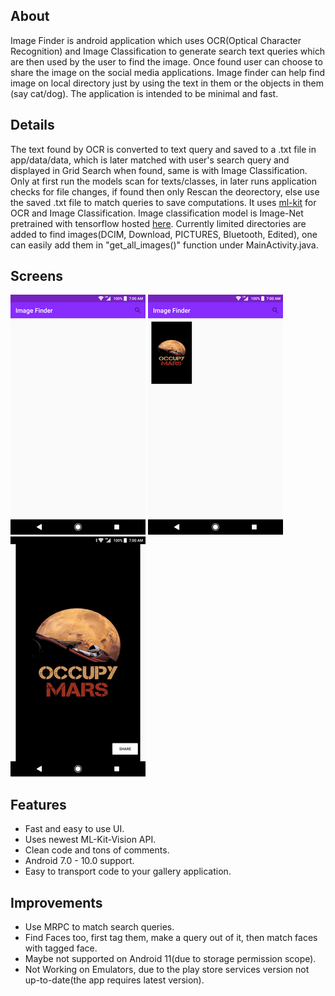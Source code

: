 ## About
Image Finder is android application which uses OCR(Optical Character Recognition) and Image Classification to generate search text queries which are then used by the user to find the image. Once found user can choose to share the image on the social media applications. Image finder can help find image on local directory just by using the text in them or the objects in them (say cat/dog). The application is intended to be minimal and fast.

## Details
The text found by OCR is converted to text query and saved to a .txt file in app/data/data, which is later matched with user's search query and displayed in Grid Search when found, same is with Image Classification. Only at first run the models scan for texts/classes, in later runs application checks for file changes, if found then only Rescan the deorectory, else use the saved .txt file to match queries to save computations. It uses [ml-kit](https://github.com/googlesamples/mlkit/tree/master/android/vision-quickstart) for OCR and Image Classification. Image classification model is Image-Net pretrained with tensorflow hosted [here](https://www.tensorflow.org/lite/guide/hosted_models). Currently limited directories are added to find images(DCIM, Download, PICTURES, Bluetooth, Edited), one can easily add them in "get_all_images()" function under MainActivity.java.

## Screens
![1](/Screens/s1.png) 
![2](/Screens/s2.png) 
![3](/Screens/s3.png) 

## Features
* Fast and easy to use UI.
* Uses newest ML-Kit-Vision API.
* Clean code and tons of comments.
* Android 7.0 - 10.0 support.
* Easy to transport code to your gallery application.

## Improvements
* Use MRPC to match search queries.
* Find Faces too, first tag them, make a query out of it, then match faces with tagged face.
* Maybe not supported on Android 11(due to storage permission scope).
* Not Working on Emulators, due to the play store services version not up-to-date(the app requires latest version).
